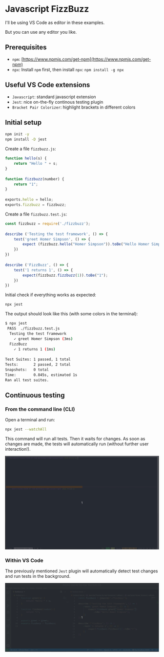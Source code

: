 # Javascript FizzBuzz

I'll be using VS Code as editor in these examples.

But you can use any editor you like.

## Prerequisites

- `npm`: [https://www.npmjs.com/get-npm](https://www.npmjs.com/get-npm)
- `npx`: Install `npm` first, then install `npx`: `npm install -g npx`

## Useful VS Code extensions

- `Javascript`: standard javascript extension
- `Jest`: nice on-the-fly continous testing plugin
- `Bracket Pair Colorizer`: highlight brackets in different colors

## Initial setup

```sh
npm init -y
npm install -D jest
```

Create a file `fizzbuzz.js`:

```javascript
function hello(s) {
    return "Hello " + s;
}

function fizzbuzz(number) {
    return "1";
}

exports.hello = hello;
exports.fizzbuzz = fizzbuzz;
```

Create a file `fizzbuzz.test.js`:

```javascript
const fizzbuzz = require('./fizzbuzz');

describe ('Testing the test framework', () => {
    test('greet Homer Simpson', () => {
        expect (fizzbuzz.hello("Homer Simpson")).toBe("Hello Homer Simpson");
    })
})

describe ('FizzBuzz', () => {
    test('1 returns 1', () => {
        expect(fizzbuzz.fizzbuzz(1)).toBe("1");
    })
})
```

Initial check if everything works as expected:

```sh
npx jest
```

The output should look like this (with some colors in the terminal):

```sh
$ npx jest
 PASS  ./fizzbuzz.test.js
  Testing the test framework
    ✓ greet Homer Simpson (3ms)
  FizzBuzz
    ✓ 1 returns 1 (1ms)

Test Suites: 1 passed, 1 total
Tests:       2 passed, 2 total
Snapshots:   0 total
Time:        0.845s, estimated 1s
Ran all test suites.
```

## Continuous testing

### From the command line (CLI)

Open a terminal and run:

```sh
npx jest --watchAll
```

This command will run all tests. Then it waits for changes. As soon as changes are made, the tests will automatically run (without further user interaction!).

![jest-watch-usage-example-cli](images/cli-javascript-jest.gif)

### Within VS Code

The previously mentioned `Jest` plugin will automatically detect test changes and run tests in the background.

![jest-watch-usage-example-vscode](images/vscode-javascript-jest-integration.gif)
